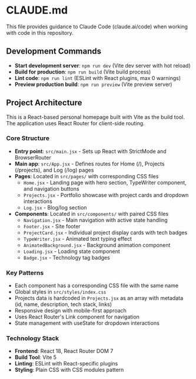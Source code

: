 # CLAUDE.md

This file provides guidance to Claude Code (claude.ai/code) when working with code in this repository.

## Development Commands

- **Start development server**: `npm run dev` (Vite dev server with hot reload)
- **Build for production**: `npm run build` (Vite build process)
- **Lint code**: `npm run lint` (ESLint with React plugins, max 0 warnings)
- **Preview production build**: `npm run preview` (Vite preview server)

## Project Architecture

This is a React-based personal homepage built with Vite as the build tool. The application uses React Router for client-side routing.

### Core Structure
- **Entry point**: `src/main.jsx` - Sets up React with StrictMode and BrowserRouter
- **Main app**: `src/App.jsx` - Defines routes for Home (/), Projects (/projects), and Log (/log) pages
- **Pages**: Located in `src/pages/` with corresponding CSS files
  - `Home.jsx` - Landing page with hero section, TypeWriter component, and navigation buttons
  - `Projects.jsx` - Portfolio showcase with project cards and dropdown interactions
  - `Log.jsx` - Blog/log section
- **Components**: Located in `src/components/` with paired CSS files
  - `Navigation.jsx` - Main navigation with active state handling
  - `Footer.jsx` - Site footer
  - `ProjectCard.jsx` - Individual project display cards with tech badges
  - `TypeWriter.jsx` - Animated text typing effect
  - `AnimatedBackground.jsx` - Background animation component
  - `Loading.jsx` - Loading state component
  - `Badge.jsx` - Technology tag badges

### Key Patterns
- Each component has a corresponding CSS file with the same name
- Global styles in `src/styles/index.css`
- Projects data is hardcoded in `Projects.jsx` as an array with metadata (id, name, description, tech stack, links)
- Responsive design with mobile-first approach
- Uses React Router's Link component for navigation
- State management with useState for dropdown interactions

### Technology Stack
- **Frontend**: React 18, React Router DOM 7
- **Build Tool**: Vite 5
- **Linting**: ESLint with React-specific plugins
- **Styling**: Plain CSS with CSS modules pattern
